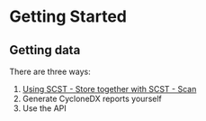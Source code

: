 # Getting Started

## Getting data
There are three ways:
1. [Using SCST - Store together with SCST - Scan](getting-started-scan-store.md)
1. Generate CycloneDX reports yourself
1. Use the API
